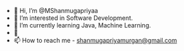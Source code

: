 - 👋 Hi, I’m @MShanmugapriyaa
- 👀 I’m interested in Software Development.
- 🌱 I’m currently learning Java, Machine Learning.
- 💞️ 
- 📫 How to reach me - shanmugapriyamurgan@gmail.com

<!---
MShanmugapriyaa/MShanmugapriyaa is a ✨ special ✨ repository because its `README.md` (this file) appears on your GitHub profile.
You can click the Preview link to take a look at your changes.
--->
